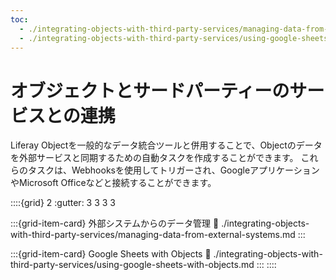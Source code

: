 ```yaml
---
toc:
  - ./integrating-objects-with-third-party-services/managing-data-from-external-systems.md
  - ./integrating-objects-with-third-party-services/using-google-sheets-with-objects.md
---
```

# オブジェクトとサードパーティーのサービスとの連携

Liferay Objectを一般的なデータ統合ツールと併用することで、Objectのデータを外部サービスと同期するための自動タスクを作成することができます。 これらのタスクは、Webhooksを使用してトリガーされ、GoogleアプリケーションやMicrosoft Officeなどと接続することができます。

::::{grid} 2
:gutter: 3 3 3 3

:::{grid-item-card} 外部システムからのデータ管理
:link: ./integrating-objects-with-third-party-services/managing-data-from-external-systems.md
:::

:::{grid-item-card} Google Sheets with Objects
:link: ./integrating-objects-with-third-party-services/using-google-sheets-with-objects.md
:::
::::
